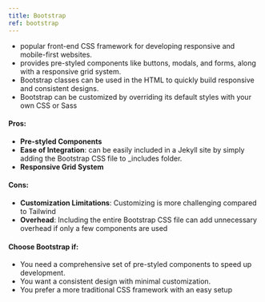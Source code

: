 ```yaml
---
title: Bootstrap
ref: bootstrap
---
```


- popular front-end CSS framework for developing responsive and mobile-first websites.
- provides pre-styled components like buttons, modals, and forms, along with a responsive grid system.
- Bootstrap classes can be used in the HTML to quickly build responsive and consistent designs.
- Bootstrap can be customized by overriding its default styles with your own CSS or Sass

#### Pros:
- **Pre-styled Components**
- **Ease of Integration**: can be easily included in a Jekyll site by simply adding the Bootstrap CSS file to _includes folder.
- **Responsive Grid System**

#### Cons:
- **Customization Limitations**: Customizing is more challenging compared to Tailwind
- **Overhead**: Including the entire Bootstrap CSS file can add unnecessary overhead if only a few components are used

#### Choose Bootstrap if:
- You need a comprehensive set of pre-styled components to speed up development.
- You want a consistent design with minimal customization.
- You prefer a more traditional CSS framework with an easy setup
